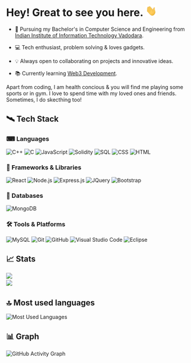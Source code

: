 # Hey! Great to see you here. <img src="hi.gif" height="30px"> 

* 🏢 Pursuing my Bachelor's in Computer Science and Engineering from [Indian Institute of Information Technology Vadodara](http://www.iiitvadodara.ac.in/). 

* 💻 Tech enthusiast, problem solving & loves gadgets.

* 💡 Always open to collaborating on projects and innovative ideas. 

* 📚 Currently learning [Web3 Development](https://en.wikipedia.org/wiki/Web3).

Apart from coding, I am health concious & you will find me playing some sports or in gym. I love to spend time with my loved ones and friends. Sometimes, I do skecthing too!

## 🛰 Tech Stack

### ⌨ Languages

![C++](https://img.shields.io/badge/C%2B%2B-00599C?style=for-the-badge&logo=bootstrap&logo=c%2B%2B&logoColor=white)
![C](https://img.shields.io/badge/C-00599C?style=for-the-badge&logo=c&logoColor=white)
![JavaScript](https://img.shields.io/badge/JavaScript-F7DF1E?style=for-the-badge&logo=javascript&logoColor=black)
![Solidity](https://img.shields.io/badge/Solidity-e6e6e6?style=for-the-badge&logo=solidity&logoColor=black)
![SQL](https://img.shields.io/badge/SQL-00a86b?style=for-the-badge&logo=data%3Aimage%2Fpng%3Bbase64%2CiVBORw0KGgoAAAANSUhEUgAAAOEAAADhCAMAAAAJbSJIAAAA81BMVEX%2F%2F%2F%2F%2BswDuphz6%2F%2F%2F%2BsAD9tAD90ontnwD9yWr5rwD8%2FPj8rgD%2B%2F%2F339%2Ff%2F%2Fv%2F%2F%2FPL%2Btxv8wE39rAD92p7%2B8dr%2F%2Ff%2F%2BvkPsogDx8fH77uD5sgD9uiv2tSD0rAD99eP68938zoD77M%2F%2B9evspR%2F55736%2F%2Fbzyor8zHT7%2BevusUX2%2BP7koiHnqC7zvFHmqTr85bj93qn8xmD82Zf6vDr%2B5sT6xlHtlwD65K720Zz1vWT32rrv1ajwvW%2FxoyDxtFD67Mjx3q7zvXH8y4H72YzyypX82pX589P80Hn3vSLipyfiuV3zvTn06eHvsCnhmgDstkfwtVpD3pP%2BAAAOMElEQVR4nO2cC1viuhaG2yahJC0FKlinlGIFtQpauTjqqMMeZ5yZvc9xz%2Fn%2Fv%2BaspNAWqIoXvD35BnGwF%2FJmZeW2kiqKlJSUlJSUlJSUlJSUlJSUlJSUlJSUlJSUlJSUlJSUlJSUlJSUlJSUlJSUlJSUlJSU1FNlwj9kKhZCCrLgHWQpJogf%2BhgCNKAs%2B61Wq1bzfT8sAzEHfe2EPVJW3bSEdQAgbHWOCsV%2BteJSw8CGPZFh0Epjvbg5OOn4ZUWcCde9F4OaYB3FCn8eFfoVOgGiBnYrFa8xkVdxXTzlbbrD4vWoxZR3YVILrIfKo8Ex4VyN%2Fu71UTSq%2BVvlkCXnxCCMhaFfG0dHg83i0LU%2F687e1V%2B%2BEjvtG5aphGsNw1bXCydBuLSfIav%2BaXx61tYdbadWV6zVpvFpQgPXbgyCbXAsZLI6u%2F8KLpMxUe9sfTnT9T%2Fj1SbxSbLMY9uNnuRN5T1HP3%2Bu9Dy%2F0ImNj9GT3AhFuuY8V3qeX2iXEKPoi%2BbPfBCoZUI5rYMJjzRN0x927YuqqKoqpuuDoPzgmh8h1jq%2FcPRLIGRvlhABISFExQZu9AcngT%2BpaVJc3lWzLPEfcUC8WBiMTi%2B%2BOrrjgAXbb51wKowxpYbbqBY3C4OjqDMaB7VaK%2FS3tqDvVguCcSc6WhsUdqtD4lLqCLiJ3gkhGFNVXeoSzoqhl2bMiUIOQFdHdfm5WlbvhfABIurHJ2x%2FdEL60QnVd0XIK5gHq%2FmeCHHDfTiho70jwnVUMx5sRu09ETa2Ow82InlXhPgRhfR92fAxoh%2BecLYq%2FZCEH96GfMj0oQnnqtK3TKg8ihC%2FJ8JN%2FBhEd47QmZsTtqbzNqZi5sHD4XiK1bJmp4dMk4lZheeLAZmfHtMazo0sNP105qZ1ZqLt2rjT6QQ%2B%2FNdcnC9GCmuNR51o3GJoZqbPrKNEOdc9hlDpGKr70D4byTYWl5q%2BM5NIC1knfWzbBjYMTI7XyjyMlUktMEfHrmGLeQO1ulbOGut6uD5RdVh%2BDkKQv25T9WGMpJnhc9p%2FWduZ%2B9XRkWunZR9jYzfMWmPbWnONjG8Y7mYpKamokB4xnonQNFFn3X6gN6YOqDunTGHZWMB2H89mmKvSWsaGW0NjxjGIalRqfOZ1jpDQ5yG0oOiDHQdDKDDusqYkcXOo672rMVKmE41CzDzGi3cxgsnspLUdkpzcNIJJJPL5CS1zzJDC49hhZ3OdGhgvY02sO47T%2FnZeY1CrgHWiT%2BkdC3ZePlUmqTXZMK9qc12f1VdDiAJ7GKD6xAjbtWhQHEKxMSh1qZpNClX5V2NROQz7O%2BfBlriizhgq73zeU6YVn2%2FnlQOCfylxSS7QvCwjuB9Xqc9PyDaxaxR%2FJjPcPIDIyq2gczTYvCr2q8NhHAIerleLu1eFtWhc85mY954QIXbq6Jqe3LCY2%2FgQTLcEQWjc0jhNyvEKbCj6NPbwu88n6y2FgVGSiP7MiTG%2Fwk9CzJy042F0AcWVz%2BoLYFNhRm4pxyoeiDtc3%2BYEYMRVEoJoZTPi1lkq0mZxG4bBzp6uO9leG6uf3OrGQ36d1bjtMCHllRJC%2Fea6hkGqu2vxSovsKfPXsDA4%2F3HWntJlCE1lN00gj%2FZkKh0dHNdq2anRCLbVtNolxliUnNXZcPq92KAGGfZ3vw9Oos444EtpuGo1EZgpbEJFZNj6TFgmQ5ixkeuuRYPU6ag%2BgnopSgkJLnSu3cwXX%2FO6aPWEPC1URGawjcWakzgmw99sjHkNq5L5fnc6tmAZpA6y0IkxTa7m%2FIBvuzaS4%2FgamWiQ8oAj1l%2BI8D6R%2BQF%2BhnArJajwv7DJFWqz7XyDz7tpBriQfqucnq8O0YuU0qUInVsJP2UIxchpcgnPk69KdjRKGvDRQpX0vo2X8cOlEBcAE8JWSkhD%2BGzy%2F%2BHY6D34tmqSflxFfJSxnt5WGP3NE%2Fppj4Ve8z4h7wm5k1KdR1jNECpvhnBu%2BJslDDN9MrdsQS8UBnp7E%2BUQKm%2BSkDRvJ2TZPlkV8aV9oPr%2B%2Fn5drHF4NcL1xgPGh8S5ldC00hRDi19EpgVDxxJj4vV6hKSBwuUB89wwITTXMlmF3SJYUbFKpY3SxkZJeUUbVmqdTLt0n%2FDthHzwlD1TdKdLygZAgl6zlOYPCPJEyXxQZpZQ6WdvRfDxNifkVnxdwqXVbHg5PZos4c9ssBV8scos6z0Rep6X54bZOe9fRjxggDfseS7%2BzUpmqWTN%2BiF5o4RY9Zpe6obtPEKT%2FU5aDAqEKh6G%2B8KAMWEC8HKEy055E9fzKkBItW7vEOD%2B7h32BCP87vIxfinWfssgBBpNMDdc0YBfXhlsqPDj%2B1X4RPnaMq%2FSfynC3TyaPBleBVLd9JrdXrfXA8xutwuk7cNut91zILUTwhIaU0zo7yac6rlN%2BOV64IUiA%2Fb7%2FDM%2F6jUP9ksvQ3hi581f5pjQ41aBN40DdgGst9fu9rTe373e4eU%2FKAEsbexHRny2G19D6X82WExYFfcgPK%2F6aKP0EoQMFe3lyil3Qf6mHXYPNTAhiNsQPrX13n%2FBRhvCTuJ3x7hp%2FiZQFr2mSuHlHXBXLFn7Bx7lloWfygF6GRuaJiosM6VP6E3F45g3wNQD5%2BseHk4Kac8BwAxhqcRQ5DY9NSbk1e9N8zvix%2FYPKpyQgkMDNN9xs3pC7u2tPlVdfM%2BMPi93BiSv1%2B5xwtiGvJ759895TCcIN5S44fsClsLupKRicOFOiQlCPLGhd8ADCvvVdC5qdYSWgmrfXUO9x5KQyt%2B%2Fm143tiG33SEwOmdfeAGcJeSdtFETsswTdZML7WKzyUoJIdyLen34vLHxR30BQiY29QSDY9e4s%2FfGk%2Bl5bS22Xbf377%2B9nS8lJCqXKeHGhiK6L1CpRIZoMuBFDDClfS4IwZ6ex4uvy11zY%2F8g%2FcbVEcaxP4ZQuXa0WSV8OjE%2FPMPLXFNztK6uO72z02CjtM8Df0Djx%2F7HhxHih9sxbjR4zcmvpOqQF96%2Bq4IbCg%2FtQxu5sb96G5qoWvV5WJqZcewdhUG0VihWGxV1us4b43h3nkFJ488%2FV6dfgq04aFE3411958memcxuve16x3Ax3wcQM%2BDxTK%2BN92l4TbNyG6ITA7ub4dzENh%2BYM8RC368FY64gaPlbTOGz%2FnM5pLBRT7904mUFpmmmUXgTRdk4FC68Vs8bExfTfsRjX5bYZyeWR%2FBNForYGcujDRYPVPA4KI%2FIwDucYtWFHYMdTRf7LWLrba2l8hEaZIed6686tsCYrp8GIVjAMu%2FfvQZZAG7LPp1faM5MZEap2Xgquwaf15PeBMFUsV519OSqLqWN4mD0c%2Fvei0w%2FON%2F5X9vRF8YWtdRoBiccZyIxNmTg648Ped7beNj%2FNTiKxoEfhuUy4yqH4ZbfGo2%2BnO5cfNV0Xc%2BPzMwT1s00UkOM1j02fLlZfRcbPAbDAzE0KXQiOLMQc7qH0KxnllwZwd1%2B6In5xhchhBqeUHXaUOF08cJ0ovRyaUJ0lFlYE2RtuDACJjcvR3irHG1xpvRuQnOU%2FsFu1RcI01l9gtuvT5g7Q3M7YcAr3SD5A7FbCjpI77bO1w2gYXK42Xvt2FNe2HCBMBM%2FNMT253FKqIdmdq0nj64xlEa5ncMVEi61EorcYcI0bpFGZuwIQSlMpppJU2cK%2BpUcFhFSJYmQEqp9RauLcvOa8n7EnJDTImEm4nmsMCtJMI%2BMw%2FHr9HuMCDr9SXtJNOefFdrQHUf3D%2FPvMmESt8hEPF06UJTOtHjQm8szOGGUqVobLRT%2Bnn6mmrMDfcRZwiWfDbAE4XCZyIx7a0WaIVR%2BZbMKT8abhF%2Fs7MDx1kxYw0i9Fo4HIj2Z1ZekuFvk2t3d%2FXaGHovLCV1cbdzvijlRwwVCZnVmCkNiQd45H%2FOapZJ3WNzcYfOEYlMuCMOo9PHb4eNSei%2Fe4tr1fBua4eLCPRxnzmWZ27iQszSTiPWq%2F1PmCEnS54Dr9Uc%2FFWHp1uJOE6aEs7EnIVdEVPWC6MP4NMfjee7pwTxhegO4Xr%2BT4jkIyV1emNalphLMGhGTZnyl44shMurP19ok3oCzh%2BbXlyYSX7BqQnJHa58lFEPqmQsnPXX9alLMthZKKTSFWvuyVr%2FFhvEdVm%2FDuwGBcHpDVq4QMg2vTbtB7cvuNAvQyJ67tYi4tlvKQk0zAWw%2FjVBZKjIzv78ijzBZqh42xOwySbt5bUdr1ZNv7FB3ZvHx5A4F8RyfecJp4XmCDZfaM3N3RaqJPTMJoVku8nawmY5E9L0tJTGyhfxGxozTVYBt54Z3ZOcIE%2B94PKHZWmYL8N0V6cKeGcXfvOEPBZn8fI3mszWqUpu6lLqqkd7k8vMaHPpl0%2FRpFVRPxOrK42SiaIku6T0W1C%2Fm5hgtxGp%2F%2Fbi6uLj4thP5UMfMHmcKC6PBbrG%2FedRpp5MGzhYQ%2BrWsPk1Vqz9%2BExSqDe%2BLr93phW3dOZ9%2FEhab3bJkzjXXVmbimF3pk3i5c4oWNnOlH5%2BwB8qso9E9e2bu4HN0bcCe8Jgpi6GgF1eX7SXmMR8n3uNrDRqqjbGazMHf7YXxH8DHtIvRk7KXb9hB5g6fltQ7q33qG0JhtNkglIca5stonudBHXJzdlpbXOb%2BqC%2Bv9Rxt7znudIf4CjsE9cPJdXGoiocKxhbFYvnr5eXUaDp%2Ftc%2FEnhm%2Bc%2FCZHkVn%2Fvhce547LSFkboetcXR0XdjsV6vD4bDX6%2FHVoV%2FPLnZ%2BnEbBp636Kh6W2LJe7Ll9PHBhTTfNpI%2FzRCh%2BCFa9nrvt9YkyF%2BpbKSkpKSkpKSkpKSkpKSkpKSkpKSkpKSkpKSkpKSkpKSkpKSkpKSkpKSkpKSkpKSkpKSkpKSkpKSkpKSkpKSmpJ%2Br%2FAvRRhMlTKwsAAAAASUVORK5CYII%3D&logoColor=black)
![CSS](https://img.shields.io/badge/CSS3-1572B6?style=for-the-badge&logo=css3&logoColor=white)
![HTML](https://img.shields.io/badge/HTML5-E34F26?style=for-the-badge&logo=html5&logoColor=white)

### 🧩 Frameworks & Libraries

![React](https://img.shields.io/badge/React-20232A?style=flat&logo=react&logoColor=61DAFB)
![Node.js](https://img.shields.io/badge/Node.js-43853D?style=flat&logo=node.js&logoColor=white)
![Express.js](https://img.shields.io/badge/Express-e6e6e6?style=for-the-badge&logo=data%3Aimage%2Fpng%3Bbase64%2CiVBORw0KGgoAAAANSUhEUgAAABgAAAAYCAYAAADgdz34AAAABmJLR0QA%2FwD%2FAP%2BgvaeTAAABlUlEQVRIie3UMUiWURQG4OdXC8vAGlVoFIKwxHIKAgexLCgIhyChlgx0sIYgCKKkpRpyMzcHSZCGimgIHEoiigwaMspFJEVxaKhoa7jfV9eP2%2F%2F%2Fa%2BQLd7gv577ncM57Lpv473AUD7GMdTzDGZSimEaMo7WMTi2u41BObMUEZtCDXdiOw3ianfpI4BI%2BZ8lSGMm0anNiFGOoSQSXsorvF7gHmErEd%2BMLmnJiL%2Bax5S%2FVyKpfxIGIa8QnnI%2B45ky8K358B8NlxHPcwM0Ct0%2BYVZvQjhlcKT58ic4qEhzHkwR%2FDh9wG48V2lzCd7zFjwoJduKnyBkRHqEXLYIDf6NOcNAtLFVIAN8S3B4cxDv04W4xYB7tVYinsA3v0Y%2FdWLHRCAj2G6hC7BguF7hxYX9ynMKCwn6cwBsbtzWF5zgZ3U%2FjI3Ykkk7HRAkvcLWM%2BAW88schrViTbm2D4KrBmGzGa0wKA6sRht%2BJe0KfW7LYesxhqExB%2B%2FEVHTFZh7PCB7eanVlcFP6lHEeEv6gSenGtirhN%2FOv4BaPlRlqZ7a8qAAAAAElFTkSuQmCC&logoColor=black)
![JQuery](https://img.shields.io/badge/jQuery-0769AD?style=flat&logo=jquery&logoColor=white)
![Bootstrap](https://img.shields.io/badge/Bootstrap-563D7C?style=flat&logo=bootstrap&logoColor=white)

### 🧾 Databases

![MongoDB](https://img.shields.io/badge/MongoDB-4EA94B?style=flat&logo=mongodb&logoColor=white)

### 🛠 Tools & Platforms

![MySQL](https://img.shields.io/badge/MySQL-00000F?style=for-the-badge&logo=mysql&logoColor=white)
![Git](https://img.shields.io/badge/GIT-E44C30?style=flat&logo=git&logoColor=white)
![GitHub](https://img.shields.io/badge/GitHub-100000?style=flat&logo=github&logoColor=white)
![Visual Studio Code](https://img.shields.io/badge/Visual_Studio_Code-0078D4?style=flat&logo=visual%20studio%20code&logoColor=white)
![Eclipse](https://img.shields.io/badge/Eclipse-2C2255?style=flat&logo=eclipse&logoColor=white)

## 📈 Stats

  <img width="48%" src="https://github-readme-stats.vercel.app/api?username=sumitramkr&show_icons=true&hide_border=true&theme=radical" />

  <br>

  <img width="48%" src="https://github-readme-streak-stats.herokuapp.com/?user=sumitramkr&hide_border=true&theme=radical" />
 

## 🔝 Most used languages

![Most Used Languages](https://github-readme-stats.vercel.app/api/top-langs/?username=sumitramkr)

<!-- <img alt="languages" src="https://github-readme-stats.vercel.app/api/top-langs/?username=sumitramkr&layout=compact&hide_border=true&theme=radical" /> -->

## 📊  Graph

![GitHub Activity Graph](https://activity-graph.herokuapp.com/graph?username=sumitramkr&bg_color=000000&color=4fff67&line=4fff67&point=ffffff&area=true&hide_border=true)  
